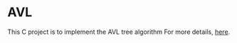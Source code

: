 # AVL
This C project is to implement the AVL tree algorithm
For more details, [here](https://en.wikipedia.org/wiki/AVL_tree).
